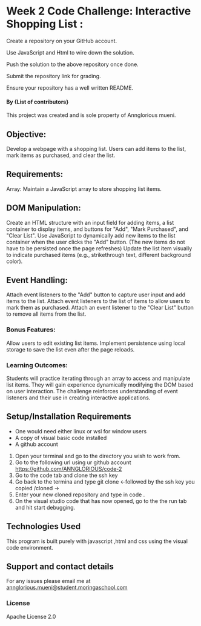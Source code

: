  # Week 2 Code Challenge: Interactive Shopping List :

Create a repository on your GitHub account.


Use JavaScript and Html to wire down the solution.

Push the solution to the above repository once done.

Submit the repository link for grading.

Ensure your repository has a well written README.

#### By **{List of contributors}**
This project was created and is sole property of Annglorious mueni.

##  Objective:
Develop a webpage with a shopping list. Users can add items to the list, mark items as purchased, and clear the list.

##  Requirements:
Array: Maintain a JavaScript array to store shopping list items.

##   DOM Manipulation:
Create an HTML structure with an input field for adding items, a list container to display items, and buttons for "Add", "Mark Purchased", and "Clear List".
Use JavaScript to dynamically add new items to the list container when the user clicks the "Add" button. (The new items do not have to be persisted once the page refreshes)
Update the list item visually to indicate purchased items (e.g., strikethrough text, different background color).

##    Event Handling:
Attach event listeners to the "Add" button to capture user input and add items to the list.
Attach event listeners to the list of items to allow users to mark them as purchased.
Attach an event listener to the "Clear List" button to remove all items from the list.
 

###  Bonus Features:
Allow users to edit existing list items.
Implement persistence using local storage to save the list even after the page reloads.
 

###   Learning Outcomes:
Students will practice iterating through an array to access and manipulate list items.
They will gain experience dynamically modifying the DOM based on user interaction.
The challenge reinforces understanding of event listeners and their use in creating interactive applications.



## Setup/Installation Requirements
* One would need either linux or wsl for window users
* A copy of visual basic code installed
* A github account

1. Open your terminal and go to the directory you wish to work from.
2. Go to the following url using ur github account https://github.com/ANNGLORIOUS/code-2
3. Go to the code tab and clone the ssh key
4. Go back to the termina and type git clone <-followed by the ssh key you copied /cloned ->
5. Enter your new cloned repository and type in code .
6. On the visual studio code that has now opened, go to the the run tab and hit start debugging.
## Technologies Used
This program is built purely with javascript ,html and css using the visual code environment.

## Support and contact details
For any issues please email me at annglorious.mueni@student.moringaschool.com
### License
Apache License 2.0


